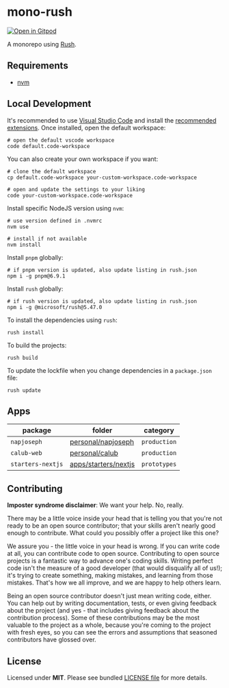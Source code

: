 # mono-rush

[![Open in Gitpod](https://gitpod.io/button/open-in-gitpod.svg)](https://gitpod.io/#https://github.com/napjoseph/mono-rush)

A monorepo using [Rush](https://rushjs.io/).

## Requirements

- [nvm](https://github.com/nvm-sh/nvm)

## Local Development

It's recommended to use [Visual Studio Code](https://code.visualstudio.com/Download) and install the [recommended extensions](./.vscode/extensions.json). Once installed, open the default workspace:

```shell
# open the default vscode workspace
code default.code-workspace
```

You can also create your own workspace if you want:

```shell
# clone the default workspace
cp default.code-workspace your-custom-workspace.code-workspace

# open and update the settings to your liking
code your-custom-workspace.code-workspace
```

Install specific NodeJS version using `nvm`:

```shell
# use version defined in .nvmrc
nvm use

# install if not available
nvm install
```

Install `pnpm` globally:

```shell
# if pnpm version is updated, also update listing in rush.json
npm i -g pnpm@6.9.1
```

Install `rush` globally:

```shell
# if rush version is updated, also update listing in rush.json
npm i -g @microsoft/rush@5.47.0
```

To install the dependencies using `rush`:

```shell
rush install
```

To build the projects:

```shell
rush build
```

To update the lockfile when you change dependencies in a `package.json` file:

```shell
rush update
```

## Apps

| package | folder | category |
| ------- | ------ | -------- |
| `napjoseph` | [personal/napjoseph](./personal/napjoseph) | `production` |
| `calub-web` | [personal/calub](./personal/calub) | `production` |
| `starters-nextjs` | [apps/starters/nextjs](./apps/starters/nextjs) | `prototypes` |

## Contributing

**Imposter syndrome disclaimer**: We want your help. No, really.

There may be a little voice inside your head that is telling you that you're not ready to be an open source contributor; that your skills aren't nearly good enough to contribute. What could you possibly offer a project like this one?

We assure you - the little voice in your head is wrong. If you can write code at all, you can contribute code to open source. Contributing to open source projects is a fantastic way to advance one's coding skills. Writing perfect code isn't the measure of a good developer (that would disqualify all of us!); it's trying to create something, making mistakes, and learning from those mistakes. That's how we all improve, and we are happy to help others learn.

Being an open source contributor doesn't just mean writing code, either. You can help out by writing documentation, tests, or even giving feedback about the project (and yes - that includes giving feedback about the contribution process). Some of these contributions may be the most valuable to the project as a whole, because you're coming to the project with fresh eyes, so you can see the errors and assumptions that seasoned contributors have glossed over.

## License

Licensed under **MIT**. Please see bundled [LICENSE file](./LICENSE.md) for more details.
